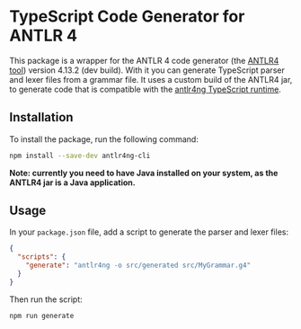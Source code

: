 # TypeScript Code Generator for ANTLR 4

This package is a wrapper for the ANTLR 4 code generator (the [ANTLR4 tool](https://www.antlr.org/download.html)) version 4.13.2 (dev build). With it you can generate TypeScript parser and lexer files from a grammar file. It uses a custom build of the ANTLR4 jar, to generate code that is compatible with the [antlr4ng TypeScript runtime](https://www.npmjs.com/package/antlr4ng).

## Installation

To install the package, run the following command:

```bash
npm install --save-dev antlr4ng-cli
```

**Note: currently you need to have Java installed on your system, as the ANTLR4 jar is a Java application.**

## Usage

In your `package.json` file, add a script to generate the parser and lexer files:

```json
{
  "scripts": {
    "generate": "antlr4ng -o src/generated src/MyGrammar.g4"
  }
}
```

Then run the script:

```bash
npm run generate
```
